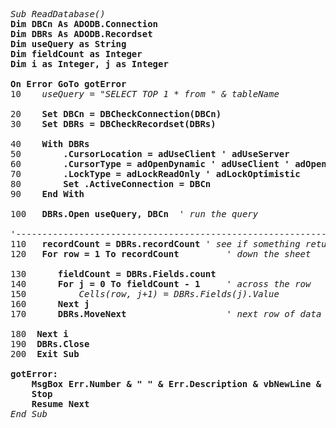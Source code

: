 <pre>
<em>Sub ReadDatabase()</em>
<b>Dim DBCn As ADODB.Connection</b>
<b>Dim DBRs As ADODB.Recordset</b>
<b>Dim useQuery as String</b>
<b>Dim fieldCount as Integer</b>
<b>Dim i as Integer, j as Integer</b>

<b>On Error GoTo gotError</b>
10    <em>useQuery = "SELECT TOP 1 * from " & tableName</em>

20    <b>Set DBCn = DBCheckConnection(DBCn)</b>
30    <b>Set DBRs = DBCheckRecordset(DBRs)</b>

40    <b>With DBRs</b>
50        <b>.CursorLocation = adUseClient ' adUseServer</b>
60        <b>.CursorType = adOpenDynamic ' adUseClient ' adOpenStatic ' adOpenDynamic ' adOpenForwardOnly</b>
70        <b>.LockType = adLockReadOnly ' adLockOptimistic</b>
80        <b>Set .ActiveConnection = DBCn</b>
90    <b>End With</b>

100   <b>DBRs.Open useQuery, DBCn</b>  <em>' run the query</em>

'----------------------------------------------------------------------------------------
110   <b>recordCount = DBRs.recordCount</b> <em>' see if something returned</em>
120   <b>For row = 1 To recordCount</b>         <em>' down the sheet</em>
        
130      <b>fieldCount = DBRs.Fields.count</b>
140      <b>For j = 0 To fieldCount - 1</b>     <em>' across the row</em>
150          <em>Cells(row, j+1) = DBRs.Fields(j).Value</em>
160      <b>Next j</b>
170      <b>DBRs.MoveNext</b>                   <em>' next row of data</em>
        
180  <b>Next i</b>
190  <b>DBRs.Close</b>
200  <b>Exit Sub</b>
    
<b>gotError:</b>
    <b>MsgBox Err.Number & " " & Err.Description & vbNewLine & vbNewLine & "Error on line: " & Erl, Title:=" "</b>
    <b>Stop</b>
    <b>Resume Next</b>
<em>End Sub</em>
